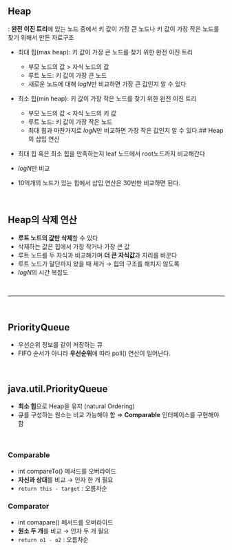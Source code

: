 ## Heap

: **완전 이진 트리**에 있는 노드 중에서 키 값이 가장 큰 노드나 키 값이 가장 작은 노드를 찾기 위해서 만든 자료구조

- 최대 힙(max heap): 키 값이 가장 큰 노드를 찾기 위한 완전 이진 트리
    - 부모 노드의 값 > 자식 노드의 값
    - 루트 노드: 키 값이 가장 큰 노드
    - 새로운 노드에 대해 $logN$만 비교하면 가장 큰 값인지 알 수 있다
- 최소 힙(min heap): 키 값이 가장 작은 노드를 찾기 위한 완전 이진 트리
    - 부모 노드의 값 < 자식 노드의 키 값
    - 루트 노드: 키 값이 가장 작은 노드
    - 최대 힙과 마찬가지로 $logN$만 비교하면 가장 작은 값인지 알 수 있다.## Heap의 삽입 연산

- 최대 힙 혹은 최소 힙을 만족하는지 leaf 노드에서 root노드까지 비교해간다
- $logN$만 비교
- 10억개의 노드가 있는 힙에서 삽입 연산은 30번만 비교하면 된다.

<br>

## Heap의 삭제 연산

- **루트 노드의 값만 삭제**할 수 있다
- 삭제하는 값은 힙에서 가장 작거나 가장 큰 값
- 루트 노드를 두 자식과 비교해가며 **더 큰 자식값**과 자리를 바꾼다
- 루트 노드가 말단까지 왔을 때 제거 → 힙의 구조를 해치지 않도록
- $logN$의 시간 복잡도

<br>

---

<br>

## PriorityQueue

- 우선순위 정보를 같이 저장하는 큐
- FIFO 순서가 아니라 **우선순위**에 따라 poll() 연산이 일어난다.

<br>

## java.util.PriorityQueue

- **최소 힙**으로 Heap을 유지 (natural Ordering)
- 큐를 구성하는 원소는 비교 가능해야 함 ⇒ **Comparable** 인터페이스를 구현해야 함

<br>

### Comparable

- int compareTo() 메서드를 오버라이드
- **자신과 상대**를 비교 → 인자 한 개 필요
- `return this - target` : 오름차순


### Comparator

- int comapare() 메서드를 오버라이드
- **원소 두 개**를 비교 → 인자 두 개 필요
- `return o1 - o2` : 오름차순